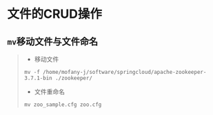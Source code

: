 # 文件的CRUD操作

## `mv`移动文件与文件命名

>* 移动文件
>
>  ```shell
>  mv -f /home/mofany-j/software/springcloud/apache-zookeeper-3.7.1-bin ./zookeeper/
>  ```
>
>* 文件重命名
>
>  ```shell
>  mv zoo_sample.cfg zoo.cfg
>  ```